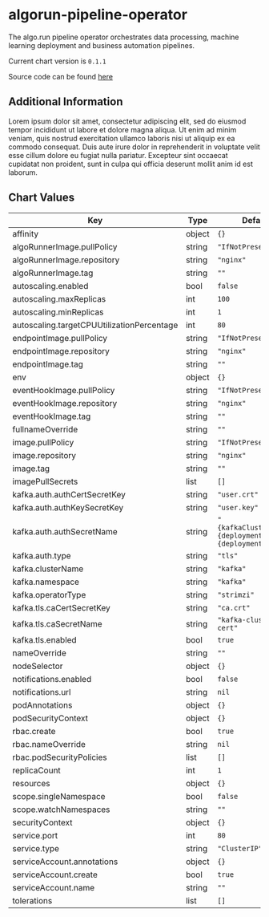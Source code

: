 algorun-pipeline-operator
=========================
The algo.run pipeline operator orchestrates data processing, machine learning deployment and business automation pipelines.

Current chart version is `0.1.1`

Source code can be found [here](https://github.com/algohubhq/pipeline-operator)

## Additional Information
Lorem ipsum dolor sit amet, consectetur adipiscing elit, sed do eiusmod tempor incididunt ut labore
et dolore magna aliqua. Ut enim ad minim veniam, quis nostrud exercitation ullamco laboris nisi ut
aliquip ex ea commodo consequat. Duis aute irure dolor in reprehenderit in voluptate velit esse
cillum dolore eu fugiat nulla pariatur. Excepteur sint occaecat cupidatat non proident, sunt in
culpa qui officia deserunt mollit anim id est laborum.



## Chart Values

| Key | Type | Default | Description |
|-----|------|---------|-------------|
| affinity | object | `{}` |  |
| algoRunnerImage.pullPolicy | string | `"IfNotPresent"` |  |
| algoRunnerImage.repository | string | `"nginx"` |  |
| algoRunnerImage.tag | string | `""` |  |
| autoscaling.enabled | bool | `false` |  |
| autoscaling.maxReplicas | int | `100` |  |
| autoscaling.minReplicas | int | `1` |  |
| autoscaling.targetCPUUtilizationPercentage | int | `80` |  |
| endpointImage.pullPolicy | string | `"IfNotPresent"` |  |
| endpointImage.repository | string | `"nginx"` |  |
| endpointImage.tag | string | `""` |  |
| env | object | `{}` |  |
| eventHookImage.pullPolicy | string | `"IfNotPresent"` |  |
| eventHookImage.repository | string | `"nginx"` |  |
| eventHookImage.tag | string | `""` |  |
| fullnameOverride | string | `""` |  |
| image.pullPolicy | string | `"IfNotPresent"` |  |
| image.repository | string | `"nginx"` |  |
| image.tag | string | `""` |  |
| imagePullSecrets | list | `[]` |  |
| kafka.auth.authCertSecretKey | string | `"user.crt"` |  |
| kafka.auth.authKeySecretKey | string | `"user.key"` |  |
| kafka.auth.authSecretName | string | `"{kafkaClusterName}-{deploymentowner}-{deploymentname}"` |  |
| kafka.auth.type | string | `"tls"` |  |
| kafka.clusterName | string | `"kafka"` |  |
| kafka.namespace | string | `"kafka"` |  |
| kafka.operatorType | string | `"strimzi"` |  |
| kafka.tls.caCertSecretKey | string | `"ca.crt"` |  |
| kafka.tls.caSecretName | string | `"kafka-cluster-ca-cert"` |  |
| kafka.tls.enabled | bool | `true` |  |
| nameOverride | string | `""` |  |
| nodeSelector | object | `{}` |  |
| notifications.enabled | bool | `false` |  |
| notifications.url | string | `nil` |  |
| podAnnotations | object | `{}` |  |
| podSecurityContext | object | `{}` |  |
| rbac.create | bool | `true` |  |
| rbac.nameOverride | string | `nil` |  |
| rbac.podSecurityPolicies | list | `[]` |  |
| replicaCount | int | `1` |  |
| resources | object | `{}` |  |
| scope.singleNamespace | bool | `false` |  |
| scope.watchNamespaces | string | `""` |  |
| securityContext | object | `{}` |  |
| service.port | int | `80` |  |
| service.type | string | `"ClusterIP"` |  |
| serviceAccount.annotations | object | `{}` |  |
| serviceAccount.create | bool | `true` |  |
| serviceAccount.name | string | `""` |  |
| tolerations | list | `[]` |  |